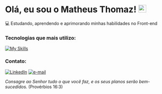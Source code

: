 ### <h1> Olá, eu sou o Matheus Thomaz! <img src="https://images.emojiterra.com/google/noto-emoji/unicode-15/animated/270c.gif" height="25px"/> </h1>

💻 Estudando, aprendendo e aprimorando minhas habilidades no Front-end<br>

### Tecnologias que mais utilizo:

[![My Skills](https://skillicons.dev/icons?i=html,css,js)](https://skillicons.dev)

### Contato:

[![LinkedIn](https://img.shields.io/badge/LinkedIn-0077B5?style=for-the-badge&logo=linkedin&logoColor=white)](linkedin.com/in/matheus-thomaz) [![e-mail](https://img.shields.io/badge/Microsoft%20Outlook-0078D4.svg?style=for-the-badge&logo=Microsoft-Outlook&logoColor=white)](matheus1.melo@hotmail.com)

<i>Consagre ao Senhor tudo o que você faz, e os seus planos serão bem-sucedidos.</i> (Provérbios 16:3)

